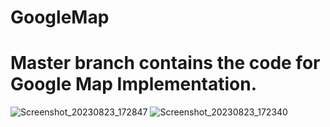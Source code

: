 # GoogleMap
# Master branch contains the code for Google Map Implementation.

![Screenshot_20230823_172847](https://github.com/prabsshrestha/GoogleMap/assets/97389349/ee508a7a-b288-4a31-a230-1e018c984293)
![Screenshot_20230823_172340](https://github.com/prabsshrestha/GoogleMap/assets/97389349/d91128fa-cc90-40fa-a742-b12bc6fa5e74)
